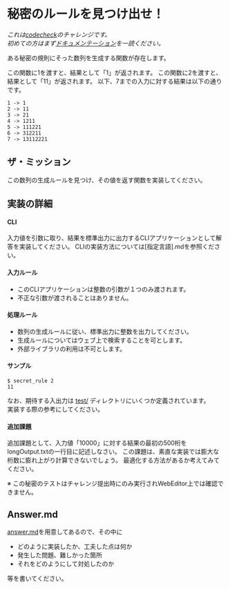 # 秘密のルールを見つけ出せ！

*これは[codecheck](https://code-check.io/)のチャレンジです。  
初めての方はまず[ドキュメンテーション](https://code-check.github.io/docs/ja)を一読ください。*

ある秘密の規則にそった数列を生成する関数が存在します。

この関数に1を渡すと、結果として「1」が返されます。
この関数に2を渡すと、結果として「11」が返されます。
以下、7までの入力に対する結果は以下の通りです。

```
1 -> 1
2 -> 11
3 -> 21
4 -> 1211
5 -> 111221
6 -> 312211
7 -> 13112221
```

## ザ・ミッション

この数列の生成ルールを見つけ、その値を返す関数を実装してください。

## 実装の詳細
#### CLI
入力値を引数に取り、結果を標準出力に出力するCLIアプリケーションとして解答を実装してください。
CLIの実装方法については[指定言語].mdを参照ください。

#### 入力ルール
- このCLIアプリケーションは整数の引数が１つのみ渡されます。
- 不正な引数が渡されることはありません。

#### 処理ルール
- 数列の生成ルールに従い、標準出力に整数を出力してください。
- 生成ルールについてはウェブ上で検索することを可とします。
- 外部ライブラリの利用は不可とします。

#### サンプル
```shell
$ secret_rule 2
11
```

なお、期待する入出力は [test/](./test/) ディレクトリにいくつか定義されています。  
実装する際の参考にしてください。

#### 追加課題

追加課題として、入力値「10000」に対する結果の最初の500桁をlongOutput.txtの一行目に記述しなさい。
この課題は、素直な実装では膨大な桁数に膨れ上がり計算できないでしょう。
最適化する方法があるか考えてみてください。

※ この秘密のテストはチャレンジ提出時にのみ実行されWebEditor上では確認できません。

## Answer.md
[answer.md](./answer.md)を用意してあるので、その中に

- どのように実装したか、工夫した点は何か
- 発生した問題、難しかった箇所
- それをどのようにして対処したのか

等を書いてください。
